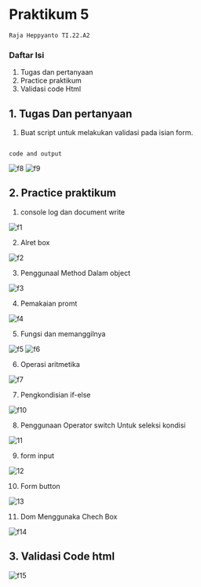 # Praktikum 5
```
Raja Heppyanto TI.22.A2
```
### Daftar Isi
1. Tugas dan pertanyaan
2. Practice praktikum
3. Validasi code Html


## 1. Tugas Dan pertanyaan 

1. Buat script untuk melakukan validasi pada isian form.
```

code and output
```
![f8](foto/f8.png)
![f9](foto/f9.png)

## 2. Practice praktikum

1. console log dan document write

![f1](foto/f1.png)

2. Alret box

![f2](foto/f2.png)

3. Penggunaal Method Dalam object

![f3](foto/f3.png)

4. Pemakaian promt

![f4](foto/f4.png)

5. Fungsi dan memanggilnya

![f5](foto/f5.png)
![f6](foto/f6.png)

6. Operasi aritmetika

![f7](foto/f7.png)

7. Pengkondisian if-else

![f10](foto/f10.png)


8. Penggunaan Operator switch Untuk seleksi kondisi


![11](foto/f11.png)

9. form input


![12](foto/f12.png)

10. Form button

![13](foto/f13.png)

11. Dom Menggunaka Chech Box

![f14](foto/f14.png)

## 3. Validasi Code html

![f15](f15.png)
